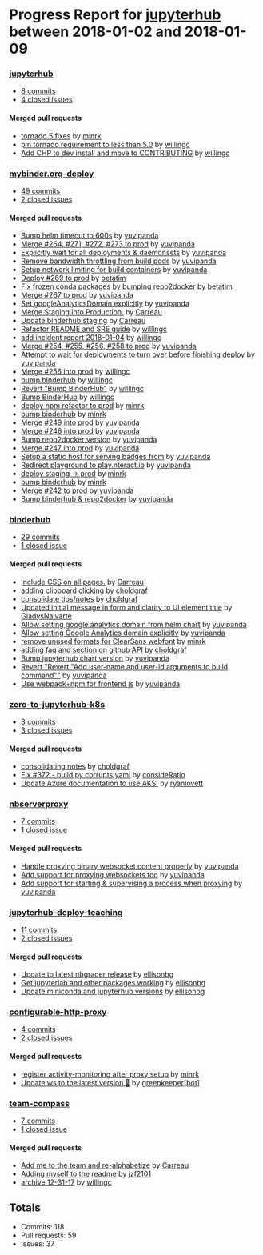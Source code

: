 # Progress Report for [jupyterhub](https://github.com/jupyterhub) between 2018-01-02 and 2018-01-09

### [jupyterhub](https://github.com/jupyterhub/jupyterhub)
-  [8 commits](https://github.com/jupyterhub/jupyterhub/compare/master@%7B1514880000%7D...master@%7B1515484800%7D)
-  [4 closed issues](https://github.com/jupyterhub/jupyterhub/issues?utf8=%E2%9C%93&q=is%3Aissue%20closed%3A2018-01-02..2018-01-09)

#### Merged pull requests
- [tornado 5 fixes](https://github.com/jupyterhub/jupyterhub/pull/1609) by [minrk](https://github.com/minrk)
- [pin tornado requirement to less than 5.0](https://github.com/jupyterhub/jupyterhub/pull/1607) by [willingc](https://github.com/willingc)
- [Add CHP to dev install and move to CONTRIBUTING](https://github.com/jupyterhub/jupyterhub/pull/1606) by [willingc](https://github.com/willingc)

### [mybinder.org-deploy](https://github.com/jupyterhub/mybinder.org-deploy)
-  [49 commits](https://github.com/jupyterhub/mybinder.org-deploy/compare/master@%7B1514880000%7D...master@%7B1515484800%7D)
-  [2 closed issues](https://github.com/jupyterhub/mybinder.org-deploy/issues?utf8=%E2%9C%93&q=is%3Aissue%20closed%3A2018-01-02..2018-01-09)

#### Merged pull requests
- [Bump helm timeout to 600s](https://github.com/jupyterhub/mybinder.org-deploy/pull/275) by [yuvipanda](https://github.com/yuvipanda)
- [Merge #264, #271, #272, #273 to prod](https://github.com/jupyterhub/mybinder.org-deploy/pull/274) by [yuvipanda](https://github.com/yuvipanda)
- [Explicitly wait for all deployments & daemonsets](https://github.com/jupyterhub/mybinder.org-deploy/pull/273) by [yuvipanda](https://github.com/yuvipanda)
- [Remove bandwidth throttling from build pods](https://github.com/jupyterhub/mybinder.org-deploy/pull/272) by [yuvipanda](https://github.com/yuvipanda)
- [Setup network limiting for build containers](https://github.com/jupyterhub/mybinder.org-deploy/pull/271) by [yuvipanda](https://github.com/yuvipanda)
- [Deploy #269 to prod](https://github.com/jupyterhub/mybinder.org-deploy/pull/270) by [betatim](https://github.com/betatim)
- [Fix frozen conda packages by bumping repo2docker](https://github.com/jupyterhub/mybinder.org-deploy/pull/269) by [betatim](https://github.com/betatim)
- [Merge #267 to prod](https://github.com/jupyterhub/mybinder.org-deploy/pull/268) by [yuvipanda](https://github.com/yuvipanda)
- [Set googleAnalyticsDomain explicitly](https://github.com/jupyterhub/mybinder.org-deploy/pull/267) by [yuvipanda](https://github.com/yuvipanda)
- [Merge Staging into Production.](https://github.com/jupyterhub/mybinder.org-deploy/pull/266) by [Carreau](https://github.com/Carreau)
- [Update binderhub staging](https://github.com/jupyterhub/mybinder.org-deploy/pull/265) by [Carreau](https://github.com/Carreau)
- [Refactor README and SRE guide](https://github.com/jupyterhub/mybinder.org-deploy/pull/264) by [willingc](https://github.com/willingc)
- [add incident report 2018-01-04](https://github.com/jupyterhub/mybinder.org-deploy/pull/261) by [willingc](https://github.com/willingc)
- [Merge #254, #255, #256, #258 to prod](https://github.com/jupyterhub/mybinder.org-deploy/pull/260) by [yuvipanda](https://github.com/yuvipanda)
- [Attempt to wait for deployments to turn over before finishing deploy](https://github.com/jupyterhub/mybinder.org-deploy/pull/258) by [yuvipanda](https://github.com/yuvipanda)
- [Merge #256 into prod](https://github.com/jupyterhub/mybinder.org-deploy/pull/257) by [willingc](https://github.com/willingc)
- [bump binderhub](https://github.com/jupyterhub/mybinder.org-deploy/pull/256) by [willingc](https://github.com/willingc)
- [Revert "Bump BinderHub"](https://github.com/jupyterhub/mybinder.org-deploy/pull/255) by [willingc](https://github.com/willingc)
- [Bump BinderHub](https://github.com/jupyterhub/mybinder.org-deploy/pull/254) by [willingc](https://github.com/willingc)
- [deploy npm refactor to prod](https://github.com/jupyterhub/mybinder.org-deploy/pull/253) by [minrk](https://github.com/minrk)
- [bump binderhub](https://github.com/jupyterhub/mybinder.org-deploy/pull/252) by [minrk](https://github.com/minrk)
- [Merge #249 into prod](https://github.com/jupyterhub/mybinder.org-deploy/pull/251) by [yuvipanda](https://github.com/yuvipanda)
- [Merge #246 into prod](https://github.com/jupyterhub/mybinder.org-deploy/pull/250) by [yuvipanda](https://github.com/yuvipanda)
- [Bump repo2docker version](https://github.com/jupyterhub/mybinder.org-deploy/pull/249) by [yuvipanda](https://github.com/yuvipanda)
- [Merge #247 into prod](https://github.com/jupyterhub/mybinder.org-deploy/pull/248) by [yuvipanda](https://github.com/yuvipanda)
- [Setup a static host for serving badges from](https://github.com/jupyterhub/mybinder.org-deploy/pull/247) by [yuvipanda](https://github.com/yuvipanda)
- [Redirect playground to play.nteract.io](https://github.com/jupyterhub/mybinder.org-deploy/pull/246) by [yuvipanda](https://github.com/yuvipanda)
- [deploy staging -> prod](https://github.com/jupyterhub/mybinder.org-deploy/pull/245) by [minrk](https://github.com/minrk)
- [bump binderhub](https://github.com/jupyterhub/mybinder.org-deploy/pull/244) by [minrk](https://github.com/minrk)
- [Merge #242 to prod](https://github.com/jupyterhub/mybinder.org-deploy/pull/243) by [yuvipanda](https://github.com/yuvipanda)
- [Bump binderhub & repo2docker](https://github.com/jupyterhub/mybinder.org-deploy/pull/242) by [yuvipanda](https://github.com/yuvipanda)

### [binderhub](https://github.com/jupyterhub/binderhub)
-  [29 commits](https://github.com/jupyterhub/binderhub/compare/master@%7B1514880000%7D...master@%7B1515484800%7D)
-  [1 closed issue](https://github.com/jupyterhub/binderhub/issues?utf8=%E2%9C%93&q=is%3Aissue%20closed%3A2018-01-02..2018-01-09)

#### Merged pull requests
- [Include CSS on all pages.](https://github.com/jupyterhub/binderhub/pull/406) by [Carreau](https://github.com/Carreau)
- [adding clipboard clicking](https://github.com/jupyterhub/binderhub/pull/404) by [choldgraf](https://github.com/choldgraf)
- [consolidate tips/notes](https://github.com/jupyterhub/binderhub/pull/401) by [choldgraf](https://github.com/choldgraf)
- [Updated initial message in form and clarity to UI element title](https://github.com/jupyterhub/binderhub/pull/399) by [GladysNalvarte](https://github.com/GladysNalvarte)
- [Allow setting google analytics domain from helm chart](https://github.com/jupyterhub/binderhub/pull/397) by [yuvipanda](https://github.com/yuvipanda)
- [Allow setting Google Analytics domain explicitly](https://github.com/jupyterhub/binderhub/pull/396) by [yuvipanda](https://github.com/yuvipanda)
- [remove unused formats for ClearSans webfont](https://github.com/jupyterhub/binderhub/pull/395) by [minrk](https://github.com/minrk)
- [adding faq and section on github API](https://github.com/jupyterhub/binderhub/pull/394) by [choldgraf](https://github.com/choldgraf)
- [Bump jupyterhub chart version](https://github.com/jupyterhub/binderhub/pull/389) by [yuvipanda](https://github.com/yuvipanda)
- [Revert "Revert "Add user-name and user-id arguments to build command""](https://github.com/jupyterhub/binderhub/pull/386) by [yuvipanda](https://github.com/yuvipanda)
- [Use webpack+npm for frontend js](https://github.com/jupyterhub/binderhub/pull/372) by [yuvipanda](https://github.com/yuvipanda)

### [zero-to-jupyterhub-k8s](https://github.com/jupyterhub/zero-to-jupyterhub-k8s)
-  [3 commits](https://github.com/jupyterhub/zero-to-jupyterhub-k8s/compare/master@%7B1514880000%7D...master@%7B1515484800%7D)
-  [3 closed issues](https://github.com/jupyterhub/zero-to-jupyterhub-k8s/issues?utf8=%E2%9C%93&q=is%3Aissue%20closed%3A2018-01-02..2018-01-09)

#### Merged pull requests
- [consolidating notes](https://github.com/jupyterhub/zero-to-jupyterhub-k8s/pull/380) by [choldgraf](https://github.com/choldgraf)
- [Fix #372 - build.py corrupts yaml](https://github.com/jupyterhub/zero-to-jupyterhub-k8s/pull/373) by [consideRatio](https://github.com/consideRatio)
- [Update Azure documentation to use AKS.](https://github.com/jupyterhub/zero-to-jupyterhub-k8s/pull/359) by [ryanlovett](https://github.com/ryanlovett)

### [nbserverproxy](https://github.com/jupyterhub/nbserverproxy)
-  [7 commits](https://github.com/jupyterhub/nbserverproxy/compare/master@%7B1514880000%7D...master@%7B1515484800%7D)
-  [1 closed issue](https://github.com/jupyterhub/nbserverproxy/issues?utf8=%E2%9C%93&q=is%3Aissue%20closed%3A2018-01-02..2018-01-09)

#### Merged pull requests
- [Handle proxying binary websocket content properly](https://github.com/jupyterhub/nbserverproxy/pull/12) by [yuvipanda](https://github.com/yuvipanda)
- [Add support for proxying websockets too](https://github.com/jupyterhub/nbserverproxy/pull/11) by [yuvipanda](https://github.com/yuvipanda)
- [Add support for starting & supervising a process when proxying](https://github.com/jupyterhub/nbserverproxy/pull/10) by [yuvipanda](https://github.com/yuvipanda)

### [jupyterhub-deploy-teaching](https://github.com/jupyterhub/jupyterhub-deploy-teaching)
-  [11 commits](https://github.com/jupyterhub/jupyterhub-deploy-teaching/compare/master@%7B1514880000%7D...master@%7B1515484800%7D)
-  [2 closed issues](https://github.com/jupyterhub/jupyterhub-deploy-teaching/issues?utf8=%E2%9C%93&q=is%3Aissue%20closed%3A2018-01-02..2018-01-09)

#### Merged pull requests
- [Update to latest nbgrader release](https://github.com/jupyterhub/jupyterhub-deploy-teaching/pull/96) by [ellisonbg](https://github.com/ellisonbg)
- [Get jupyterlab and other packages working](https://github.com/jupyterhub/jupyterhub-deploy-teaching/pull/95) by [ellisonbg](https://github.com/ellisonbg)
- [Update miniconda and jupyterhub versions](https://github.com/jupyterhub/jupyterhub-deploy-teaching/pull/94) by [ellisonbg](https://github.com/ellisonbg)

### [configurable-http-proxy](https://github.com/jupyterhub/configurable-http-proxy)
-  [4 commits](https://github.com/jupyterhub/configurable-http-proxy/compare/master@%7B1514880000%7D...master@%7B1515484800%7D)
-  [2 closed issues](https://github.com/jupyterhub/configurable-http-proxy/issues?utf8=%E2%9C%93&q=is%3Aissue%20closed%3A2018-01-02..2018-01-09)

#### Merged pull requests
- [register activity-monitoring after proxy setup](https://github.com/jupyterhub/configurable-http-proxy/pull/144) by [minrk](https://github.com/minrk)
- [Update ws to the latest version 🚀](https://github.com/jupyterhub/configurable-http-proxy/pull/142) by [greenkeeper[bot]](https://github.com/apps/greenkeeper)

### [team-compass](https://github.com/jupyterhub/team-compass)
-  [7 commits](https://github.com/jupyterhub/team-compass/compare/master@%7B1514880000%7D...master@%7B1515484800%7D)
-  [1 closed issue](https://github.com/jupyterhub/team-compass/issues?utf8=%E2%9C%93&q=is%3Aissue%20closed%3A2018-01-02..2018-01-09)

#### Merged pull requests
- [Add me to the team and re-alphabetize](https://github.com/jupyterhub/team-compass/pull/15) by [Carreau](https://github.com/Carreau)
- [Adding myself to the readme](https://github.com/jupyterhub/team-compass/pull/13) by [jzf2101](https://github.com/jzf2101)
- [archive 12-31-17](https://github.com/jupyterhub/team-compass/pull/12) by [willingc](https://github.com/willingc)

## Totals
- Commits: 118
- Pull requests: 59
- Issues: 37
